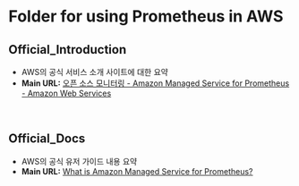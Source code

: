 # Folder for using Prometheus in AWS


## Official_Introduction
- AWS의 공식 서비스 소개 사이트에 대한 요약
- **Main URL:**  [오픈 소스 모니터링 - Amazon Managed Service for Prometheus - Amazon Web Services](https://aws.amazon.com/ko/prometheus/)


<br>

## Official_Docs
- AWS의 공식 유저 가이드 내용 요약
- **Main URL:** [What is Amazon Managed Service for Prometheus?](https://docs.aws.amazon.com/prometheus/latest/userguide/what-is-Amazon-Managed-Service-Prometheus.html)



<br>